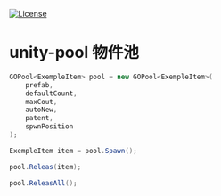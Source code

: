 [![License](https://img.shields.io/github/license/wsmd/ws-multipath.svg)](https://github.com/wsmd/ws-multipath/blob/master/LICENSE)
# unity-pool 物件池
```csharp
GOPool<ExempleItem> pool = new GOPool<ExempleItem>(
    prefab,
    defaultCount,
    maxCout,
    autoNew,
    patent,
    spwnPosition
);

ExempleItem item = pool.Spawn();

pool.Releas(item);

pool.ReleasAll();
```